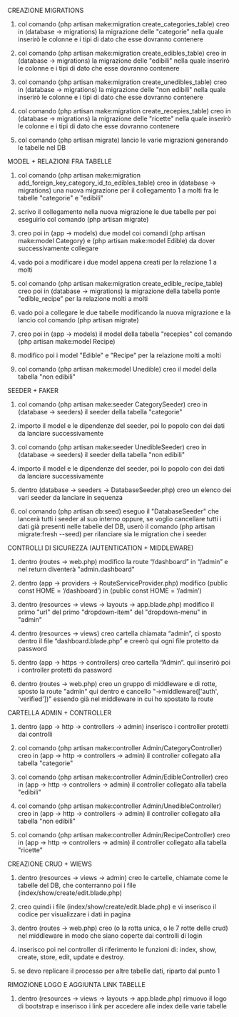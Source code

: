 CREAZIONE MIGRATIONS

1. col comando (php artisan make:migration create_categories_table) creo in (database -> migrations) la migrazione delle "categorie" nella quale inserirò le colonne e i tipi di dato che esse dovranno contenere

2. col comando (php artisan make:migration create_edibles_table) creo in (database -> migrations) la migrazione delle "edibili" nella quale inserirò le colonne e i tipi di dato che esse dovranno contenere

3. col comando (php artisan make:migration create_unedibles_table) creo in (database -> migrations) la migrazione delle "non edibili" nella quale inserirò le colonne e i tipi di dato che esse dovranno contenere

4. col comando (php artisan make:migration create_recepies_table) creo in (database -> migrations) la migrazione delle "ricette" nella quale inserirò le colonne e i tipi di dato che esse dovranno contenere

5. col comando (php artisan migrate) lancio le varie migrazioni generando le tabelle nel DB

MODEL + RELAZIONI FRA TABELLE

1. col comando (php artisan make:migration add_foreign_key_category_id_to_edibles_table) creo in (database -> migrations) una nuova migrazione per il collegamento 1 a molti fra le tabelle "categorie" e "edibili"

2. scrivo il collegamento nella nuova migrazione le due tabelle per poi eseguirlo col comando (php artisan migrate)

3. creo poi in (app -> models) due model coi comandi (php artisan make:model Category) e (php artisan make:model Edible) da dover successivamente collegare

4. vado poi a modificare i due model appena creati per la relazione 1 a molti

5. col comando (php artisan make:migration create_edible_recipe_table) creo poi in (database -> migrations) la migrazione della tabella ponte "edible_recipe" per la relazione molti a molti

6. vado poi a collegare le due tabelle modificando la nuova migrazione e la lancio col comando (php artisan migrate)

7. creo poi in (app -> models) il model della tabella "recepies" col comando (php artisan make:model Recipe)

8. modifico poi i model "Edible" e "Recipe" per la relazione molti a molti

9. col comando (php artisan make:model Unedible) creo il model della tabella "non edibili"

SEEDER + FAKER

1. col comando (php artisan make:seeder CategorySeeder) creo in (database -> seeders) il seeder della tabella "categorie"

2. importo il model e le dipendenze del seeder, poi lo popolo con dei dati da lanciare successivamente

3. col comando (php artisan make:seeder UnedibleSeeder) creo in (database -> seeders) il seeder della tabella "non edibili"

4. importo il model e le dipendenze del seeder, poi lo popolo con dei dati da lanciare successivamente

5. dentro (database -> seeders -> DatabaseSeeder.php) creo un elenco dei vari seeder da lanciare in sequenza

6. col comando (php artisan db:seed) eseguo il "DatabaseSeeder" che lancerà tutti i seeder al suo interno oppure, se voglio cancellare tutti i dati già presenti nelle tabelle del DB, userò il comando (php artisan migrate:fresh --seed) per rilanciare sia le migration che i seeder

CONTROLLI DI SICUREZZA (AUTENTICATION + MIDDLEWARE)

1. dentro (routes -> web.php) modifico la route “/dashboard” in “/admin” e nel return diventerà "admin.dashboard"

2. dentro (app -> providers -> RouteServiceProvider.php) modifico (public const HOME = ‘/dashboard’) in (public const HOME = ‘/admin’)

3. dentro (resources -> views -> layouts -> app.blade.php) modifico il primo "url" del primo "dropdown-item" del "dropdown-menu" in "admin"

4. dentro (resources -> views) creo cartella chiamata “admin”, ci sposto dentro il file “dashboard.blade.php” e creerò qui ogni file protetto da password

5. dentro (app -> https -> controllers) creo cartella “Admin”. qui inserirò poi i controller protetti da password

6. dentro (routes -> web.php) creo un gruppo di middleware e di rotte, sposto la route "admin" qui dentro e cancello "->middleware(['auth', 'verified'])" essendo già nel middleware in cui ho spostato la route

CARTELLA ADMIN + CONTROLLER

1. dentro (app -> http -> controllers -> admin) inserisco i controller protetti dai controlli 

2. col comando (php artisan make:controller Admin/CategoryController) creo in (app -> http -> controllers -> admin) il controller collegato alla tabella "categorie"

3. col comando (php artisan make:controller Admin/EdibleController) creo in (app -> http -> controllers -> admin) il controller collegato alla tabella "edibili"

4. col comando (php artisan make:controller Admin/UnedibleController) creo in (app -> http -> controllers -> admin) il controller collegato alla tabella "non edibili"

5. col comando (php artisan make:controller Admin/RecipeController) creo in (app -> http -> controllers -> admin) il controller collegato alla tabella "ricette"

CREAZIONE CRUD + WIEWS

1. dentro (resources -> views -> admin) creo le cartelle, chiamate come le tabelle del DB, che conterranno poi i file (index/show/create/edit.blade.php)

2. creo quindi i file (index/show/create/edit.blade.php) e vi inserisco il codice per visualizzare i dati in pagina

3. dentro (routes -> web.php) creo (o la rotta unica, o le 7 rotte delle crud) nel middleware in modo che siano coperte dai controlli di login

4. inserisco poi nel controller di riferimento le funzioni di: index, show, create, store, edit, update e destroy.

5. se devo replicare il processo per altre tabelle dati, riparto dal punto 1

RIMOZIONE LOGO E AGGIUNTA LINK TABELLE

1. dentro (resources -> views -> layouts -> app.blade.php) rimuovo il logo di bootstrap e inserisco i link per accedere alle index delle varie tabelle
